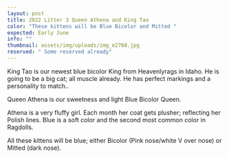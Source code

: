 ```yaml
---
layout: post
title: 2022 Litter 3 Queen Athena and King Tao
color: "These kittens will be Blue Bicolor and Mitted "
expected: Early June
info: ""
thumbnail: assets/img/uploads/img_e2768.jpg
reserved: " Some reserved already"
---
```

King Tao is our newest blue bicolor King from Heavenlyrags in Idaho. He is going to be a big cat; all muscle already. He has perfect markings and a personality to match.. 

Queen Athena is our sweetness and light Blue Bicolor Queen.

Athena is a very fluffy girl. Each month her coat gets plusher; reflecting her Polish lines.  Blue is a soft color and the second most common color in Ragdolls. 

All these kittens will be blue; either Bicolor (Pink nose/white V over nose) or Mitted (dark nose).